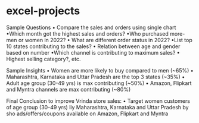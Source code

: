 # excel-projects
Sample Questions
• Compare the sales and orders using single chart
•Which month got the highest sales and orders?
•Who purchased more- men or women in 2022?
• What are different order status in 2022?
•List top 10 states contributing to the sales?
• Relation between age and gender based on number
•Which channel is contributing to maximum sales?
• Highest selling category?, etc.

Sample Insights
• Women are more likely to buy compared to men (~65%)
• Maharashtra, Karnataka and Uttar Pradesh are the top 3 states (~35%)
• Adult age group (30-49 yrs) is max contributing (~50%)
• Amazon, Flipkart and Myntra channels are max contributing (~80%)

Final Conclusion to improve Vrinda store sales:
• Target women customers of age group (30-49 yrs) liy Maharashtra, Karnataka and Uttar Pradesh by sho ads/offers/coupons available on Amazon, Flipkart and Myntra
